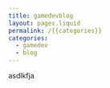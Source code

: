 ```yaml
---
title: gamedevblog
layout: pages.liquid
permalink: /{{categories}}
categories: 
  - gamedev
  - blog
---
```


asdlkfja